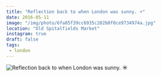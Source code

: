 ```yaml
---
title: "Reflection back to when London was sunny. ☀️"
date: 2016-05-11
image: "/img/photo/6fa85f39cc6935c282b0f0ce9734974a.jpg"
location: "Old Spitalfields Market"
instagram: true
draft: false
tags:
 - london
---
```


![Reflection back to when London was sunny. ☀️](/img/photo/6fa85f39cc6935c282b0f0ce9734974a.jpg)
